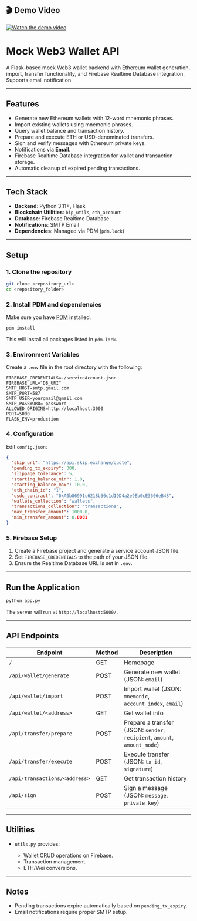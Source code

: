 ## 🎬 Demo Video
[![Watch the demo video](https://drive.google.com/file/d/1xaOCkC2Twz71t5r-pdc9GJwTablofVtH/view?usp=sharing)]([https://drive.google.com/file/d/your_video_id/view](https://drive.google.com/file/d/1sZuJIxb5Sd25J3N_bKD2Vy2k7Fuhq--j/view?usp=drive_link))




# Mock Web3 Wallet API

A Flask-based mock Web3 wallet backend with Ethereum wallet generation, import, transfer functionality, and Firebase Realtime Database integration. Supports email notification.

---

## Features

* Generate new Ethereum wallets with 12-word mnemonic phrases.
* Import existing wallets using mnemonic phrases.
* Query wallet balance and transaction history.
* Prepare and execute ETH or USD-denominated transfers.
* Sign and verify messages with Ethereum private keys.
* Notifications via **Email**.
* Firebase Realtime Database integration for wallet and transaction storage.
* Automatic cleanup of expired pending transactions.

---

## Tech Stack

* **Backend**: Python 3.11+, Flask
* **Blockchain Utilities**: `bip_utils`, `eth_account`
* **Database**: Firebase Realtime Database
* **Notifications**: SMTP Email
* **Dependencies**: Managed via PDM (`pdm.lock`)

---

## Setup

### 1. Clone the repository

```bash
git clone <repository_url>
cd <repository_folder>
```

### 2. Install PDM and dependencies

Make sure you have [PDM](https://pdm.fming.dev/) installed.

```bash
pdm install
```

This will install all packages listed in `pdm.lock`.

### 3. Environment Variables

Create a `.env` file in the root directory with the following:

```dotenv
FIREBASE_CREDENTIALS=./serviceAccount.json
FIREBASE_URL="DB_URI"
SMTP_HOST=smtp.gmail.com
SMTP_PORT=587
SMTP_USER=yourgmail@gmail.com
SMTP_PASSWORD= password
ALLOWED_ORIGINS=http://localhost:3000
PORT=5000
FLASK_ENV=production
```

### 4. Configuration

Edit `config.json`:

```json
{
  "skip_url": "https://api.skip.exchange/quote",
  "pending_tx_expiry": 300,
  "slippage_tolerance": 5,
  "starting_balance_min": 1.0,
  "starting_balance_max": 10.0,
  "eth_chain_id": "1",
  "usdc_contract": "0xA0b86991c6218b36c1d19D4a2e9Eb0cE3606eB48",
  "wallets_collection": "wallets",
  "transactions_collection": "transactions",
  "max_transfer_amount": 1000.0,
  "min_transfer_amount": 0.0001
}
```

### 5. Firebase Setup

1. Create a Firebase project and generate a service account JSON file.
2. Set `FIREBASE_CREDENTIALS` to the path of your JSON file.
3. Ensure the Realtime Database URL is set in `.env`.

---

## Run the Application

```bash
python app.py
```

The server will run at `http://localhost:5000/`.

---

## API Endpoints

| Endpoint                      | Method | Description                                                               |
| ----------------------------- | ------ | ------------------------------------------------------------------------- |
| `/`                           | GET    | Homepage                                                                  |
| `/api/wallet/generate`        | POST   | Generate new wallet (JSON: `email`)                                       |
| `/api/wallet/import`          | POST   | Import wallet (JSON: `mnemonic`, `account_index`, `email`)                |
| `/api/wallet/<address>`       | GET    | Get wallet info                                                           |
| `/api/transfer/prepare`       | POST   | Prepare a transfer (JSON: `sender`, `recipient`, `amount`, `amount_mode`) |
| `/api/transfer/execute`       | POST   | Execute transfer (JSON: `tx_id`, `signature`)                             |
| `/api/transactions/<address>` | GET    | Get transaction history                                                   |
| `/api/sign`                   | POST   | Sign a message (JSON: `message`, `private_key`)                           |

---

## Utilities

* `utils.py` provides:

  * Wallet CRUD operations on Firebase.
  * Transaction management.
  * ETH/Wei conversions.

---

## Notes

* Pending transactions expire automatically based on `pending_tx_expiry`.
* Email notifications require proper SMTP setup.
